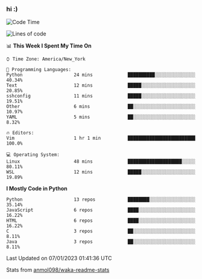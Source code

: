 ### hi :)

<!--START_SECTION:waka-->
![Code Time](http://img.shields.io/badge/Code%20Time-950%20hrs%2019%20mins-blue)

![Lines of code](https://img.shields.io/badge/From%20Hello%20World%20I%27ve%20Written-601%20Thousand%20lines%20of%20code-blue)

📊 **This Week I Spent My Time On** 

```text
⌚︎ Time Zone: America/New_York

💬 Programming Languages: 
Python                   24 mins             ██████████░░░░░░░░░░░░░░░   40.34% 
Text                     12 mins             █████░░░░░░░░░░░░░░░░░░░░   20.85% 
sshconfig                11 mins             █████░░░░░░░░░░░░░░░░░░░░   19.51% 
Other                    6 mins              ██░░░░░░░░░░░░░░░░░░░░░░░   10.97% 
YAML                     5 mins              ██░░░░░░░░░░░░░░░░░░░░░░░   8.32%

🔥 Editors: 
Vim                      1 hr 1 min          █████████████████████████   100.0%

💻 Operating System: 
Linux                    48 mins             ████████████████████░░░░░   80.11% 
WSL                      12 mins             █████░░░░░░░░░░░░░░░░░░░░   19.89%

```

**I Mostly Code in Python** 

```text
Python                   13 repos            ████████░░░░░░░░░░░░░░░░░   35.14% 
JavaScript               6 repos             ████░░░░░░░░░░░░░░░░░░░░░   16.22% 
HTML                     6 repos             ████░░░░░░░░░░░░░░░░░░░░░   16.22% 
C                        3 repos             ██░░░░░░░░░░░░░░░░░░░░░░░   8.11% 
Java                     3 repos             ██░░░░░░░░░░░░░░░░░░░░░░░   8.11%

```



 Last Updated on 07/01/2023 01:41:36 UTC
<!--END_SECTION:waka-->

Stats from [anmol098/waka-readme-stats](https://github.com/anmol098/waka-readme-stats)